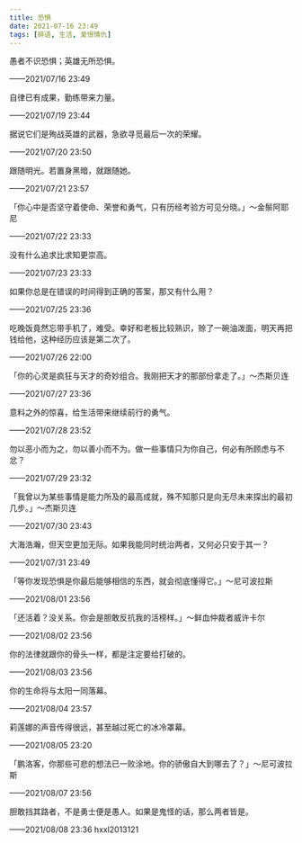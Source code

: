 ```yaml
---
title: 恐惧
date: 2021-07-16 23:49
tags: [碎语, 生活, 爱恨情仇]
---
```


愚者不识恐惧；英雄无所恐惧。

——2021/07/16 23:49

自律已有成果，勤练带来力量。

——2021/07/19 23:44

据说它们是殉战英雄的武器，急欲寻觅最后一次的荣耀。

——2021/07/20 23:50

跟随明光。若置身黑暗，就跟随她。

——2021/07/21 23:57

「你心中是否坚守着使命、荣誉和勇气，只有历经考验方可见分晓。」～金鬃阿耶尼

——2021/07/22 23:33

没有什么追求比求知更崇高。

——2021/07/23 23:33

如果你总是在错误的时间得到正确的答案，那又有什么用？

——2021/07/25 23:36

吃晚饭竟然忘带手机了，难受。幸好和老板比较熟识，赊了一碗油泼面，明天再把钱给他，这种经历应该是第二次了。

——2021/07/26 22:00

「你的心灵是疯狂与天才的奇妙组合。我刚把天才的那部份拿走了。」～杰斯贝连

——2021/07/27 23:36

意料之外的惊喜，给生活带来继续前行的勇气。

——2021/07/28 23:52

勿以恶小而为之，勿以善小而不为。做一些事情只为你自己，何必有所顾虑与不忿？

——2021/07/29 23:32

「我曾以为某些事情是能力所及的最高成就，殊不知那只是向无尽未来探出的最初几步。」～杰斯贝连

——2021/07/30 23:43

大海浩瀚，但天空更加无际。如果我能同时统治两者，又何必只安于其一？

——2021/07/31 23:49

「等你发现恐惧是你最后能够相信的东西，就会彻底懂得它。」～尼可波拉斯

——2021/08/01 23:56

「还活着？没关系。你会是胆敢反抗我的活榜样。」～鲜血仲裁者威许卡尔

——2021/08/02 23:56

你的法律就跟你的骨头一样，都是注定要给打破的。

——2021/08/03 23:56

你的生命将与太阳一同落幕。

——2021/08/04 23:57

莉莲娜的声音传得很远，甚至越过死亡的冰冷罩幕。

——2021/08/05 23:20

「鹏洛客，你那些可悲的想法已一败涂地。你的骄傲自大到哪去了？」～尼可波拉斯

——2021/08/07 23:56

胆敢挡其路者，不是勇士便是愚人。如果是鬼怪的话，那么两者皆是。

——2021/08/08 23:36 hxxl2013121
